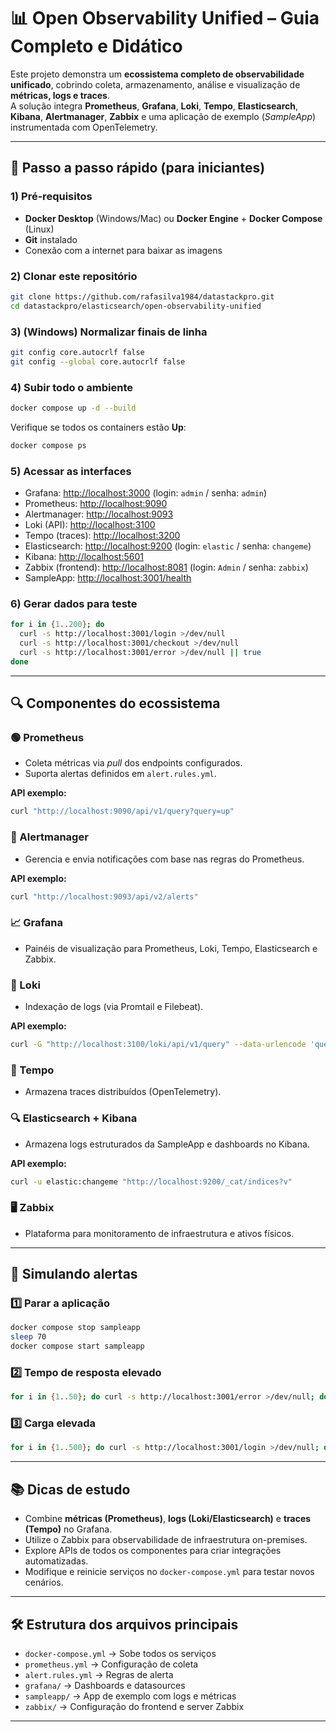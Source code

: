# 📊 Open Observability Unified – Guia Completo e Didático

Este projeto demonstra um **ecossistema completo de observabilidade unificado**, cobrindo coleta, armazenamento, análise e visualização de **métricas, logs e traces**.  
A solução integra **Prometheus**, **Grafana**, **Loki**, **Tempo**, **Elasticsearch**, **Kibana**, **Alertmanager**, **Zabbix** e uma aplicação de exemplo (*SampleApp*) instrumentada com OpenTelemetry.

---

## 🧭 Passo a passo rápido (para iniciantes)

### 1) Pré‑requisitos
- **Docker Desktop** (Windows/Mac) ou **Docker Engine** + **Docker Compose** (Linux)
- **Git** instalado
- Conexão com a internet para baixar as imagens

### 2) Clonar este repositório
```bash
git clone https://github.com/rafasilva1984/datastackpro.git
cd datastackpro/elasticsearch/open-observability-unified
```

### 3) (Windows) Normalizar finais de linha
```bash
git config core.autocrlf false
git config --global core.autocrlf false
```

### 4) Subir todo o ambiente
```bash
docker compose up -d --build
```
Verifique se todos os containers estão **Up**:
```bash
docker compose ps
```

### 5) Acessar as interfaces
- Grafana: [http://localhost:3000](http://localhost:3000) (login: `admin` / senha: `admin`)
- Prometheus: [http://localhost:9090](http://localhost:9090)
- Alertmanager: [http://localhost:9093](http://localhost:9093)
- Loki (API): [http://localhost:3100](http://localhost:3100)
- Tempo (traces): [http://localhost:3200](http://localhost:3200)
- Elasticsearch: [http://localhost:9200](http://localhost:9200) (login: `elastic` / senha: `changeme`)
- Kibana: [http://localhost:5601](http://localhost:5601)
- Zabbix (frontend): [http://localhost:8081](http://localhost:8081) (login: `Admin` / senha: `zabbix`)
- SampleApp: [http://localhost:3001/health](http://localhost:3001/health)

### 6) Gerar dados para teste
```bash
for i in {1..200}; do
  curl -s http://localhost:3001/login >/dev/null
  curl -s http://localhost:3001/checkout >/dev/null
  curl -s http://localhost:3001/error >/dev/null || true
done
```

---

## 🔍 Componentes do ecossistema

### 🟢 Prometheus
- Coleta métricas via *pull* dos endpoints configurados.
- Suporta alertas definidos em `alert.rules.yml`.

**API exemplo:**
```bash
curl "http://localhost:9090/api/v1/query?query=up"
```

### 🚨 Alertmanager
- Gerencia e envia notificações com base nas regras do Prometheus.

**API exemplo:**
```bash
curl "http://localhost:9093/api/v2/alerts"
```

### 📈 Grafana
- Painéis de visualização para Prometheus, Loki, Tempo, Elasticsearch e Zabbix.

### 📄 Loki
- Indexação de logs (via Promtail e Filebeat).

**API exemplo:**
```bash
curl -G "http://localhost:3100/loki/api/v1/query" --data-urlencode 'query={job="sampleapp"}'
```

### 🧵 Tempo
- Armazena traces distribuídos (OpenTelemetry).

### 🔍 Elasticsearch + Kibana
- Armazena logs estruturados da SampleApp e dashboards no Kibana.

**API exemplo:**
```bash
curl -u elastic:changeme "http://localhost:9200/_cat/indices?v"
```

### 🖥️ Zabbix
- Plataforma para monitoramento de infraestrutura e ativos físicos.

---

## 📢 Simulando alertas

### 1️⃣ Parar a aplicação
```bash
docker compose stop sampleapp
sleep 70
docker compose start sampleapp
```

### 2️⃣ Tempo de resposta elevado
```bash
for i in {1..50}; do curl -s http://localhost:3001/error >/dev/null; done
```

### 3️⃣ Carga elevada
```bash
for i in {1..500}; do curl -s http://localhost:3001/login >/dev/null; done
```

---

## 📚 Dicas de estudo
- Combine **métricas (Prometheus)**, **logs (Loki/Elasticsearch)** e **traces (Tempo)** no Grafana.
- Utilize o Zabbix para observabilidade de infraestrutura on-premises.
- Explore APIs de todos os componentes para criar integrações automatizadas.
- Modifique e reinicie serviços no `docker-compose.yml` para testar novos cenários.

---

## 🛠 Estrutura dos arquivos principais
- `docker-compose.yml` → Sobe todos os serviços
- `prometheus.yml` → Configuração de coleta
- `alert.rules.yml` → Regras de alerta
- `grafana/` → Dashboards e datasources
- `sampleapp/` → App de exemplo com logs e métricas
- `zabbix/` → Configuração do frontend e server Zabbix

---
